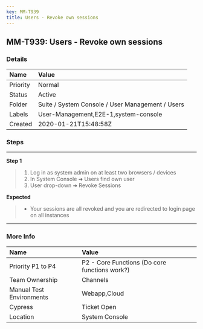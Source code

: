 ```yaml
---
key: MM-T939
title: Users - Revoke own sessions
---
```


## MM-T939: Users - Revoke own sessions

### Details

| Name     | Value                                            |
| :------- | :----------------------------------------------- |
| Priority | Normal                                           |
| Status   | Active                                           |
| Folder   | Suite / System Console / User Management / Users |
| Labels   | User-Management,E2E-1,system-console             |
| Created  | 2020-01-21T15:48:58Z                             |

### Steps

<hr/>

**Step 1**

> <article><ol><li>Log in as system admin on at least two browsers / devices</li><li>In System Console ➜ Users find own user</li><li>User drop-down ➜ Revoke Sessions</li></ol></article>

**Expected**

> <article><ul><li>Your sessions are all revoked and you are redirected to login page on all instances</li></ul></article>

<hr/>

### More Info

| Name                     | Value                                         |
| :----------------------- | :-------------------------------------------- |
| Priority P1 to P4        | P2 - Core Functions (Do core functions work?) |
| Team Ownership           | Channels                                      |
| Manual Test Environments | Webapp,Cloud                                  |
| Cypress                  | Ticket Open                                   |
| Location                 | System Console                                |

